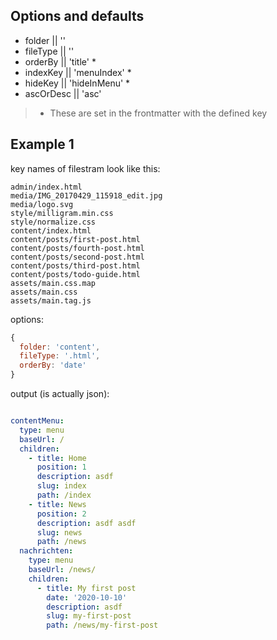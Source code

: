 ## Options and defaults

- folder || ''
- fileType || ''
- orderBy || 'title' *
- indexKey || 'menuIndex' *
- hideKey || 'hideInMenu' *
- ascOrDesc || 'asc'

> * These are set in the frontmatter with the defined key

## Example 1

key names of filestram look like this:

```
admin/index.html
media/IMG_20170429_115918_edit.jpg
media/logo.svg
style/milligram.min.css
style/normalize.css
content/index.html
content/posts/first-post.html
content/posts/fourth-post.html
content/posts/second-post.html
content/posts/third-post.html
content/posts/todo-guide.html
assets/main.css.map
assets/main.css
assets/main.tag.js
```

options:
```javascript
{
  folder: 'content',
  fileType: '.html',
  orderBy: 'date'
}
```

output (is actually json):

```yaml

contentMenu:
  type: menu
  baseUrl: /
  children:
    - title: Home
      position: 1
      description: asdf
      slug: index
      path: /index
    - title: News
      position: 2
      description: asdf asdf
      slug: news
      path: /news
  nachrichten:
    type: menu
    baseUrl: /news/
    children:
      - title: My first post
        date: '2020-10-10'
        description: asdf
        slug: my-first-post
        path: /news/my-first-post
```
